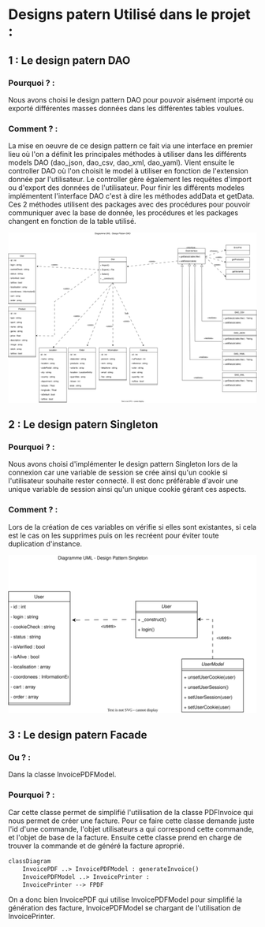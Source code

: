 # Designs patern Utilisé dans le projet : 

## 1 : Le design patern DAO

### Pourquoi ? :
Nous avons choisi le design pattern DAO pour pouvoir aisément importé ou exporté différentes masses données dans les différentes tables voulues. 

### Comment ? :
La mise en oeuvre de ce design pattern ce fait via une interface en premier lieu où l'on a définit les principales méthodes à utiliser dans les différents models DAO (dao_json, dao_csv, dao_xml, dao_yaml). Vient ensuite le controller DAO où l'on choisit le model à utiliser en fonction de l'extension donnée par l'utilisateur. Le controller gère également les requêtes d'import ou d'export des données de l'utilisateur. Pour finir les différents modeles implémentent l'interface DAO c'est à dire les méthodes addData et getData. Ces 2 méthodes utilisent des packages avec des procédures pour pouvoir communiquer avec la base de donnée, les procédures et les packages changent en fonction de la table utilisé.

![alt Diagramme UML DAO](img/UML_DAO.svg)

## 2 : Le design patern Singleton

### Pourquoi ? :
Nous avons choisi d'implémenter le design pattern Singleton lors de la connexion car une variable de session se crée ainsi qu'un cookie si l'utilisateur souhaite rester connecté. Il est donc préférable d'avoir une unique variable de session ainsi qu'un unique cookie gérant ces aspects. 

### Comment ? :
Lors de la création de ces variables on vérifie si elles sont existantes, si cela est le cas on les supprimes puis on les recréent pour éviter toute duplication d'instance.

![alt Diagramme UML Singleton](img/UML_Singleton.svg)

## 3 : Le design patern Facade 

### Ou ? :

Dans la classe InvoicePDFModel.

### Pourquoi ? :

Car cette classe permet de simplifié l'utilisation de la classe PDFInvoice qui nous permet
de créer une facture. Pour ce faire cette classe demande juste l'id d'une commande, l'objet 
utilisateurs a qui correspond cette commande, et l'objet de base de la facture. Ensuite 
cette classe prend en charge de trouver la commande et de généré la facture aproprié.

```mermaid
classDiagram
    InvoicePDF ..> InvoicePDFModel : generateInvoice()
    InvoicePDFModel ..> InvoicePrinter : 
    InvoicePrinter --> FPDF 
```


On a donc bien InvoicePDF qui utilise InvoicePDFModel pour simplifié la génération des facture, InvoicePDFModel se chargant de l'utilisation de InvoicePrinter.
